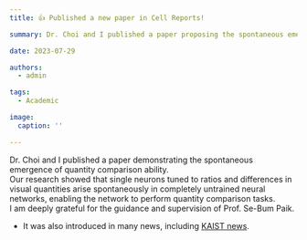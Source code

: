 ```yaml
---
title: 👍 Published a new paper in Cell Reports!

summary: Dr. Choi and I published a paper proposing the spontaneous emergence of quantity comparison ability. 

date: 2023-07-29

authors:
  - admin

tags:
  - Academic

image:
  caption: ''

---
```


Dr. Choi and I published a paper demonstrating the spontaneous emergence of quantity comparison ability. <br>
Our research showed that single neurons tuned to ratios and differences in visual quantities arise spontaneously in completely untrained neural networks, enabling the network to perform quantity comparison tasks. <br>
I am deeply grateful for the guidance and supervision of Prof. Se-Bum Paik.

* It was also introduced in many news, including [KAIST news](https://news.kaist.ac.kr/news/html/news/?mode=V&mng_no=30790).

